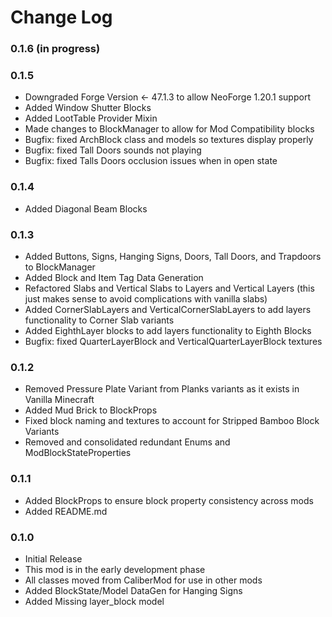 # Change Log


### 0.1.6 (in progress)


### 0.1.5
- Downgraded Forge Version <- 47.1.3 to allow NeoForge 1.20.1 support
- Added Window Shutter Blocks
- Added LootTable Provider Mixin
- Made changes to BlockManager to allow for Mod Compatibility blocks
- Bugfix: fixed ArchBlock class and models so textures display properly
- Bugfix: fixed Tall Doors sounds not playing
- Bugfix: fixed Talls Doors occlusion issues when in open state

### 0.1.4
- Added Diagonal Beam Blocks

### 0.1.3
- Added Buttons, Signs, Hanging Signs, Doors, Tall Doors, and Trapdoors to BlockManager
- Added Block and Item Tag Data Generation
- Refactored Slabs and Vertical Slabs to Layers and Vertical Layers (this just makes sense to avoid complications with vanilla slabs)
- Added CornerSlabLayers and VerticalCornerSlabLayers to add layers functionality to Corner Slab variants
- Added EighthLayer blocks to add layers functionality to Eighth Blocks
- Bugfix: fixed QuarterLayerBlock and VerticalQuarterLayerBlock textures

### 0.1.2
- Removed Pressure Plate Variant from Planks variants as it exists in Vanilla Minecraft
- Added Mud Brick to BlockProps
- Fixed block naming and textures to account for Stripped Bamboo Block Variants
- Removed and consolidated redundant Enums and ModBlockStateProperties

### 0.1.1
- Added BlockProps to ensure block property consistency across mods
- Added README.md

### 0.1.0
- Initial Release
- This mod is in the early development phase
- All classes moved from CaliberMod for use in other mods
- Added BlockState/Model DataGen for Hanging Signs
- Added Missing layer_block model





















